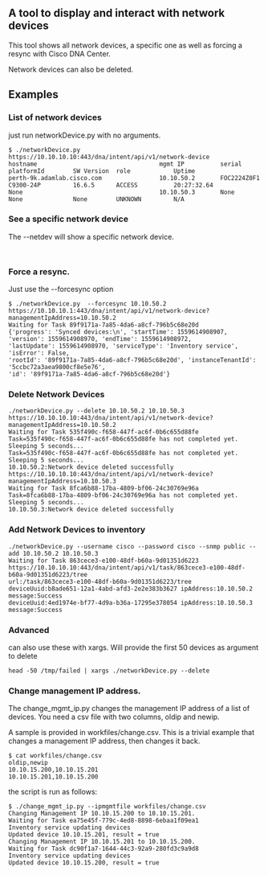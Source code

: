 ## A tool to display and interact with network devices
This tool shows all network devices, a specific one as well as forcing a resync with Cisco DNA Center.

Network devices can also be deleted.

## Examples

### List of network devices
just run networkDevice.py with no arguments.

```buildoutcfg
$ ./networkDevice.py 
https://10.10.10.10:443/dna/intent/api/v1/network-device
hostname                                  mgmt IP          serial      platformId        SW Version  role            Uptime         
perth-9k.adamlab.cisco.com                10.10.50.2       FOC2224Z0F1 C9300-24P         16.6.5      ACCESS          20:27:32.64    
None                                      10.10.50.3       None        None              None        UNKNOWN         N/A            

```

### See a specific network device
The --netdev <ip> will show a specific network device.

```buildoutcfg


```

### Force a resync.
Just use the --forcesync <ip> option

```buildoutcfg
$ ./networkDevice.py  --forcesync 10.10.50.2  
https://10.10.10.1:443/dna/intent/api/v1/network-device?managementIpAddress=10.10.50.2
Waiting for Task 89f9171a-7a85-4da6-a8cf-796b5c68e20d
{'progress': 'Synced devices:\n', 'startTime': 1559614908907, 'version': 1559614908970, 'endTime': 1559614908972, 
'lastUpdate': 1559614908970, 'serviceType': 'Inventory service', 'isError': False, 
'rootId': '89f9171a-7a85-4da6-a8cf-796b5c68e20d', 'instanceTenantId': '5ccbc72a3aea9800cf8e5e76', 
'id': '89f9171a-7a85-4da6-a8cf-796b5c68e20d'}
```

### Delete Network Devices
```buildoutcfg
./networkDevice.py --delete 10.10.50.2 10.10.50.3
https://10.10.10.10:443/dna/intent/api/v1/network-device?managementIpAddress=10.10.50.2
Waiting for Task 535f490c-f658-447f-ac6f-0b6c655d88fe
Task=535f490c-f658-447f-ac6f-0b6c655d88fe has not completed yet. Sleeping 5 seconds...
Task=535f490c-f658-447f-ac6f-0b6c655d88fe has not completed yet. Sleeping 5 seconds...
10.10.50.2:Network device deleted successfully
https://10.10.10.10:443/dna/intent/api/v1/network-device?managementIpAddress=10.10.50.3
Waiting for Task 8fca6b88-17ba-4809-bf06-24c30769e96a
Task=8fca6b88-17ba-4809-bf06-24c30769e96a has not completed yet. Sleeping 5 seconds...
10.10.50.3:Network device deleted successfully

```

### Add Network Devices to inventory
```buildoutcfg
./networkDevice.py --username cisco --password cisco --snmp public --add 10.10.50.2 10.10.50.3 
Waiting for Task 863cece3-e100-48df-b60a-9d01351d6223
https://10.10.10.10:443/dna/intent/api/v1/task/863cece3-e100-48df-b60a-9d01351d6223/tree
url:/task/863cece3-e100-48df-b60a-9d01351d6223/tree
deviceUuid:b8ade651-12a1-4abd-afd3-2e2e383b3627 ipAddress:10.10.50.2 message:Success
deviceUuid:4ed1974e-bf77-4d9a-b36a-17295e378054 ipAddress:10.10.50.3 message:Success
```
### Advanced
can also use these with xargs.  Will provide the first 50 devices as argument to delete
```
head -50 /tmp/failed | xargs ./networkDevice.py --delete
```

### Change management IP address.
The change_mgmt_ip.py changes the management IP address of a list of devices. You need a csv file with two columns, oldip and newip.

A sample is provided in workfiles/change.csv.  This is a trivial example that changes a management IP address, then changes it back.
```buildoutcfg
$ cat workfiles/change.csv 
oldip,newip
10.10.15.200,10.10.15.201
10.10.15.201,10.10.15.200

```

the script is run as follows:
```buildoutcfg
$ ./change_mgmt_ip.py --ipmgmtfile workfiles/change.csv 
Changing Management IP 10.10.15.200 to 10.10.15.201.
Waiting for Task ea75e45f-779c-4ed8-8898-6ebaa1f09ea1
Inventory service updating devices
Updated device 10.10.15.201, result = true
Changing Management IP 10.10.15.201 to 10.10.15.200.
Waiting for Task dc90f1a7-1644-44c3-92a9-280fd3c9a9d8
Inventory service updating devices
Updated device 10.10.15.200, result = true

```
